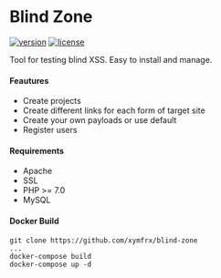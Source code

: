 # Blind Zone

[![version](https://img.shields.io/badge/version-0.9.0-blue.svg)](https://github.com/xymfrx/blind-zone) [![license](https://img.shields.io/badge/license-MIT-blue.svg)](https://github.com/xymfrx/blind-zone/blob/master/LICENSE)

Tool for testing blind XSS. Easy to install and manage.

#### Feautures

- Create projects
- Create different links for each form of target site
- Create your own payloads or use default
- Register users

#### Requirements

- Apache
- SSL
- PHP >= 7.0
- MySQL

#### Docker Build

```
git clone https://github.com/xymfrx/blind-zone
...
docker-compose build
docker-compose up -d
```